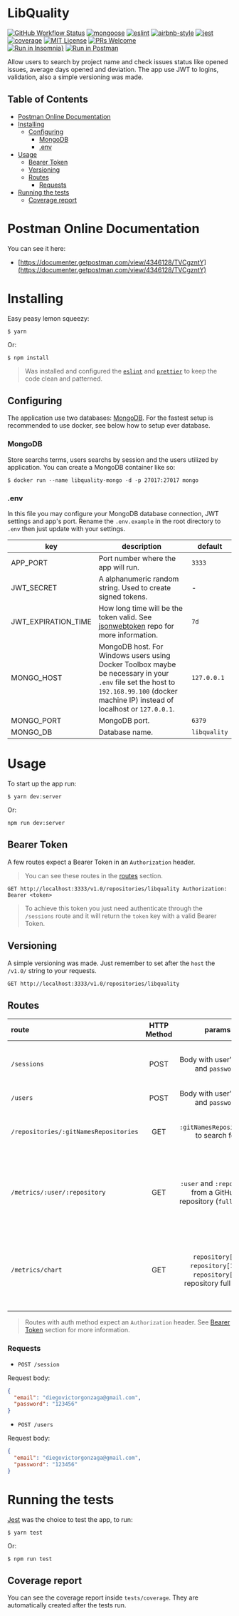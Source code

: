 # LibQuality

[![GitHub Workflow Status](https://img.shields.io/github/workflow/status/DiegoVictor/libquality/CI?logo=github&style=flat-square)](https://github.com/DiegoVictor/libquality/actions)
[![mongoose](https://img.shields.io/badge/mongoose-5.10.2-green?style=flat-square&logo=mongo&logoColor=white)](https://mongoosejs.com/)
[![eslint](https://img.shields.io/badge/eslint-7.8.1-4b32c3?style=flat-square&logo=eslint)](https://eslint.org/)
[![airbnb-style](https://flat.badgen.net/badge/style-guide/airbnb/ff5a5f?icon=airbnb)](https://github.com/airbnb/javascript)
[![jest](https://img.shields.io/badge/jest-26.4.2-brightgreen?style=flat-square&logo=jest)](https://jestjs.io/)
[![coverage](https://img.shields.io/codecov/c/gh/DiegoVictor/libquality?logo=codecov&style=flat-square)](https://codecov.io/gh/DiegoVictor/libquality)
[![MIT License](https://img.shields.io/badge/license-MIT-green?style=flat-square)](https://github.com/DiegoVictor/libquality/blob/master/LICENSE)
[![PRs Welcome](https://img.shields.io/badge/PRs-welcome-brightgreen.svg?style=flat-square)](http://makeapullrequest.com)<br>
[![Run in Insomnia}](https://insomnia.rest/images/run.svg)](https://insomnia.rest/run/?label=LibQuality&uri=https%3A%2F%2Fgithub.com%2FDiegoVictor%2Flibquality%2FInsomnia_2020-09-05.json)
[![Run in Postman](https://run.pstmn.io/button.svg)](https://app.getpostman.com/run-collection/3419c923f3c15604cbab)

Allow users to search by project name and check issues status like opened issues, average days opened and deviation. The app use JWT to logins, validation, also a simple versioning was made.

## Table of Contents

- [Postman Online Documentation](#postman-online-documentation)
- [Installing](#installing)
  - [Configuring](#configuring)
    - [MongoDB](#mongodb)
    - [.env](#env)
- [Usage](#usage)
  - [Bearer Token](#bearer-token)
  - [Versioning](#versioning)
  - [Routes](#routes)
    - [Requests](#requests)
- [Running the tests](#running-the-tests)
  - [Coverage report](#coverage-report)

# Postman Online Documentation

You can see it here:

- [https://documenter.getpostman.com/view/4346128/TVCgzntY](https://documenter.getpostman.com/view/4346128/TVCgzntY)

# Installing

Easy peasy lemon squeezy:

```
$ yarn
```

Or:

```
$ npm install
```

> Was installed and configured the [`eslint`](https://eslint.org/) and [`prettier`](https://prettier.io/) to keep the code clean and patterned.

## Configuring

The application use two databases: [MongoDB](https://www.mongodb.com/). For the fastest setup is recommended to use docker, see below how to setup ever database.

### MongoDB

Store searchs terms, users searchs by session and the users utilized by application. You can create a MongoDB container like so:

```
$ docker run --name libquality-mongo -d -p 27017:27017 mongo
```

### .env

In this file you may configure your MongoDB database connection, JWT settings and app's port. Rename the `.env.example` in the root directory to `.env` then just update with your settings.

| key                 | description                                                                                                                                                                           | default      |
| ------------------- | ------------------------------------------------------------------------------------------------------------------------------------------------------------------------------------- | ------------ |
| APP_PORT            | Port number where the app will run.                                                                                                                                                   | `3333`       |
| JWT_SECRET          | A alphanumeric random string. Used to create signed tokens.                                                                                                                           | -            |
| JWT_EXPIRATION_TIME | How long time will be the token valid. See [jsonwebtoken](https://github.com/auth0/node-jsonwebtoken#usage) repo for more information.                                                | `7d`         |
| MONGO_HOST          | MongoDB host. For Windows users using Docker Toolbox maybe be necessary in your `.env` file set the host to `192.168.99.100` (docker machine IP) instead of localhost or `127.0.0.1`. | `127.0.0.1`  |
| MONGO_PORT          | MongoDB port.                                                                                                                                                                         | `6379`       |
| MONGO_DB            | Database name.                                                                                                                                                                        | `libquality` |

# Usage

To start up the app run:

```
$ yarn dev:server
```

Or:

```
npm run dev:server
```

## Bearer Token

A few routes expect a Bearer Token in an `Authorization` header.

> You can see these routes in the [routes](#routes) section.

```
GET http://localhost:3333/v1.0/repositories/libquality Authorization: Bearer <token>
```

> To achieve this token you just need authenticate through the `/sessions` route and it will return the `token` key with a valid Bearer Token.

## Versioning

A simple versioning was made. Just remember to set after the `host` the `/v1.0/` string to your requests.

```
GET http://localhost:3333/v1.0/repositories/libquality
```

## Routes

| route                                 | HTTP Method |                                   params                                   |                                                         description                                                         |    auth method     |
| :------------------------------------ | :---------: | :------------------------------------------------------------------------: | :-------------------------------------------------------------------------------------------------------------------------: | :----------------: |
| `/sessions`                           |    POST     |                  Body with user's `email` and `password`.                  |                            Authenticates user, return a Bearer Token and user's id and session.                             |        :x:         |
| `/users`                              |    POST     |                  Body with user's `email` and `password`.                  |                                                     Create a new user.                                                      |        :x:         |
| `/repositories/:gitNamesRepositories` |     GET     |                   `:gitNamesRepositories` to search for.                   |                                    Search repositories in GitHub and return suggestions.                                    | :heavy_check_mark: |
| `/metrics/:user/:repository`          |     GET     |    `:user` and `:repository` from a GitHub's repository (`full name`).     |                 Return repository's name, open issues count, days opened average and days opened deviation.                 | :heavy_check_mark: |
| `/metrics/chart`                      |     GET     | `repository[0]`, `repository[1]` ... `repository[n]`, repository full name | Return data to fill a chart of lines ([Chart.js](https://www.chartjs.org). You can see an example inside `example` folder.) |

> Routes with auth method expect an `Authorization` header. See [Bearer Token](#bearer-token) section for more information.

### Requests

- `POST /session`

Request body:

```json
{
  "email": "diegovictorgonzaga@gmail.com",
  "password": "123456"
}
```

- `POST /users`

Request body:

```json
{
  "email": "diegovictorgonzaga@gmail.com",
  "password": "123456"
}
```

# Running the tests

[Jest](https://jestjs.io/) was the choice to test the app, to run:

```
$ yarn test
```

Or:

```
$ npm run test
```

## Coverage report

You can see the coverage report inside `tests/coverage`. They are automatically created after the tests run.

